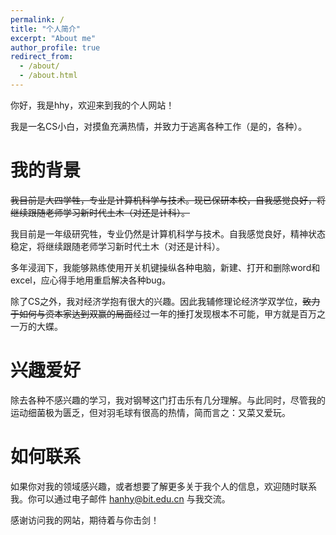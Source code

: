 ```yaml
---
permalink: /
title: "个人简介"
excerpt: "About me"
author_profile: true
redirect_from: 
  - /about/
  - /about.html
---
```


你好，我是hhy，欢迎来到我的个人网站！

我是一名CS小白，对摸鱼充满热情，并致力于逃离各种工作（是的，各种）。

我的背景
======
~~我目前是大四学牲，专业是计算机科学与技术。现已保研本校，自我感觉良好，将继续跟随老师学习新时代土木（对还是计科）。~~

我目前是一年级研究牲，专业仍然是计算机科学与技术。自我感觉良好，精神状态稳定，将继续跟随老师学习新时代土木（对还是计科）。

多年浸润下，我能够熟练使用开关机键操纵各种电脑，新建、打开和删除word和excel，应心得手地用重启解决各种bug。

除了CS之外，我对经济学抱有很大的兴趣。因此我辅修理论经济学双学位，~~致力于如何与资本家达到双赢的局面~~经过一年的捶打发现根本不可能，甲方就是百万之一万的大蝶。

兴趣爱好
======
除去各种不感兴趣的学习，我对钢琴这门打击乐有几分理解。与此同时，尽管我的运动细菌极为匮乏，但对羽毛球有很高的热情，简而言之：又菜又爱玩。

如何联系
======
如果你对我的领域感兴趣，或者想要了解更多关于我个人的信息，欢迎随时联系我。你可以通过电子邮件 [hanhy@bit.edu.cn](mailto:hanhy@bit.edu.cn) 与我交流。

感谢访问我的网站，期待着与你击剑！
